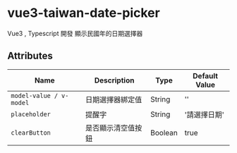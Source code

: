 # vue3-taiwan-date-picker

Vue3 , Typescript 開發
顯示民國年的日期選擇器

## Attributes 

| Name                   | Description       | Type    |  Default Value |
|------------------------|-------------------|---------|----------------|
| `model-value / v-model`| 日期選擇器綁定值    | String  | ''             |
| `placeholder`          | 提醒字             | String  | '請選擇日期'    |
| `clearButton`          | 是否顯示清空值按鈕  | Boolean | true           |